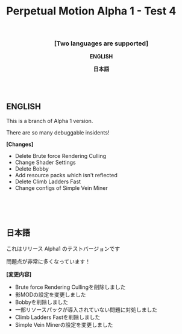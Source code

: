 # Perpetual Motion Alpha 1 - Test 4

<br>

### <p style="text-align: center;"><strong>[Two languages are supported]</strong></p><p style="text-align: center;">

<p style="text-align: center;"><span><strong>ENGLISH</strong></span></p>

<p style="text-align: center;"><strong>日本語</strong></span></p>

<br>
<br>

## **ENGLISH**

This is a branch of Alpha 1 version.

There are so many debuggable insidents!

**[Changes]**
- Delete Brute force Rendering Culling
- Change Shader Settings
- Delete Bobby
- Add resource packs which isn't reflected
- Delete Climb Ladders Fast
- Change configs of Simple Vein Miner


<br>
<br>
<br>

## **日本語**

これはリリース Alpha1 のテストバージョンです

問題点が非常に多くなっています！

**[変更内容]**
- Brute force Rendering Cullingを削除しました
- 影MODの設定を変更しました
- Bobbyを削除しました
- 一部リソースパックが導入されていない問題に対処しました
- Climb Ladders Fastを削除しました
- Simple Vein Minerの設定を変更しました
